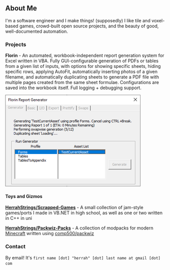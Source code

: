 ## About Me

I'm a software engineer and I make things! (supposedly)
I like tile and voxel-based games, crowd-built open source projects, and the beauty of good, well-documented automation.

### Projects

**Florin** - An automated, workbook-independent report generation system for Excel written in VBA. Fully GUI-configurable generation of PDFs or tables from a given list of inputs, with options for showing specific sheets, hiding specific rows, applying AutoFit, automatically inserting photos of a given filename, and automatically duplicating sheets to generate a PDF file with multiple pages created from the same sheet formulae. Configurations are saved into the workbook itself. Full logging + debugging support.

![Screenshot of the Florin Report Generator](./img/screenshots/florin_generator.png)

#### Toys and Gizmos

[**HerrahStrings/Scrapped-Games**](./scrapped-games) - A small collection of jam-style games/ports I made in VB.NET in high school, as well as one or two written in C++ in uni

[**HerrahStrings/Packwiz-Packs**](./packwiz-packs) - A collection of modpacks for modern [Minecraft](https://www.minecraft.net) written using [comp500/packwiz](https://github.com/comp500/packwiz)

### Contact

By email! It's `first name [dot] "herrah" [dot] last name at gmail [dot] com`
